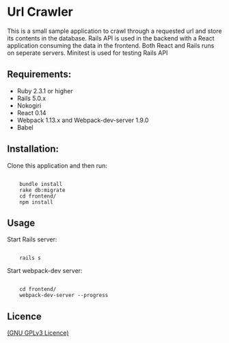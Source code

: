<h1>Url Crawler</h1>
<p>This is a small sample application to crawl through a requested url and store its contents in the database.
Rails API is used in the backend with a React application consuming the data in the frontend. Both React and Rails
runs on seperate servers. Minitest is used for testing Rails API</p>

<h2>Requirements:</h2>
<ul>
	<li>Ruby 2.3.1 or higher</li>
	<li>Rails 5.0.x </li>
	<li>Nokogiri</li>
	<li>React 0.14</li>
	<li>Webpack 1.13.x and Webpack-dev-server 1.9.0</li>
	<li>Babel</li>
</ul>


<h2>Installation:</h2>
Clone this application and then run:
<pre><code>
	bundle install
	rake db:migrate
	cd frontend/
	npm install
</code></pre>

<h2>Usage</h2>
Start Rails server:
<pre><code>
	rails s
</code></pre>

Start webpack-dev server:
<pre><code>
	cd frontend/
	webpack-dev-server --progress
</code></pre>

<h2>Licence</h2>
<a href="https://github.com/Spike980/Url-Crawler/blob/master/License.md">(GNU GPLv3 Licence)</a>



